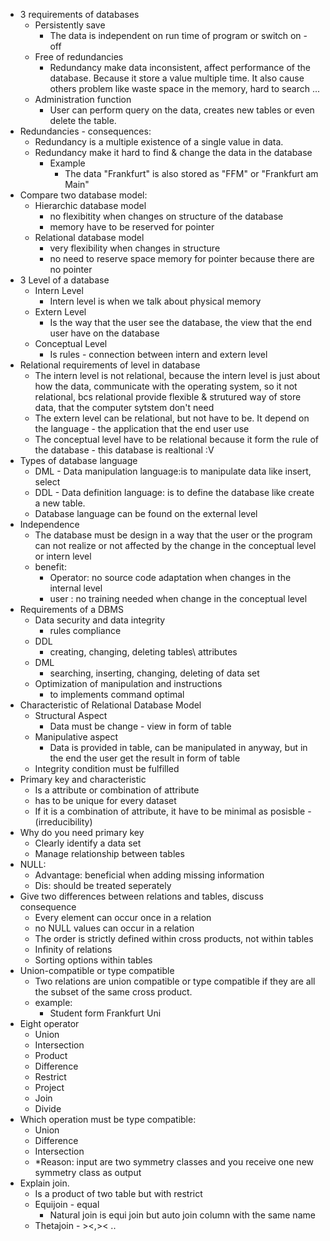 * 3 requirements of databases
	* Persistently save
		* The data is independent on run time of program or switch on - off
	* Free of redundancies
		* Redundancy make data inconsistent, affect performance of the database. Because it store a value multiple time. It also cause others problem like waste space in the memory, hard to search ... 
	* Administration function
		* User can perform query on the data, creates new tables or even delete the table.
* Redundancies - consequences:
	* Redundancy is a multiple existence of a single value in data.
	* Redundancy make it hard to find & change the data in the database
		*  Example
			* The data "Frankfurt" is also stored as "FFM" or "Frankfurt am Main"
* Compare two database model:
	* Hierarchic database model
		* no flexibitity when changes on structure of the database
		* memory have to be reserved for pointer
	* Relational database model
		* very flexibility when changes in structure
		* no need to reserve space memory for pointer because there are no pointer
* 3 Level of a database
	* Intern Level
		* Intern level is when we talk about physical memory
	* Extern Level
		* Is the way that the user see the database, the view that the end user have on the database
	* Conceptual Level
		* Is rules - connection between intern and extern level
* Relational requirements of level in database
	* The intern level is not relational, because the intern level is just about how the data, communicate with the operating system, so it not relational, bcs relational provide flexible  & strutured way of store data, that the  computer sytstem don't need
	* The extern level can be relational, but not have to be. It depend on the language - the application that the end user use
	* The conceptual level have to be relational because it form the rule of the database - this database is realtional :V
* Types of database language
	* DML - Data manipulation language:is to manipulate data like insert, select
	* DDL - Data definition language: is to define the database like create a new table.
	* Database language can be found on the external level
* Independence
	* The database must be design in a way that the user or the program can not realize or not affected by the change in the conceptual level or intern level
	* benefit: 
		* Operator: no source code adaptation when changes in the internal level
		* user : no training needed when change in the conceptual level
* Requirements of a DBMS 
	* Data security and data integrity
		* rules compliance
	* DDL
		* creating, changing, deleting tables\ attributes
	* DML
		* searching, inserting, changing, deleting of data set
	* Optimization of manipulation and instructions
		* to implements command optimal
* Characteristic of Relational Database Model
	* Structural Aspect
		* Data must be change - view in form of table
	* Manipulative aspect
		* Data is provided in table, can be manipulated in anyway, but in the end the user get the result in form of table
	* Integrity condition must be fulfilled
* Primary key and characteristic
	* Is a attribute or combination of attribute 
	* has to be unique for every dataset
	* If it is a combination of attribute, it have to be minimal as posisble - (irreducibility)
* Why do you need primary key
	* Clearly identify a data set
	* Manage relationship between tables
* NULL:
	* Advantage: beneficial when adding missing information
	* Dis: should be treated seperately
* Give two differences between relations and tables, discuss consequence
	* Every element can occur once in a relation
	* no NULL values can occur in a relation
	* The order is strictly defined within cross products, not within tables
	* Infinity of relations
	* Sorting options within tables
*  Union-compatible or type compatible 
	* Two relations are union compatible or type compatible if they are all the subset of the same cross product.
	* example: 
		* Student form Frankfurt Uni
* Eight operator
	* Union
	* Intersection
	* Product
	* Difference
	* Restrict
	* Project
	* Join
	* Divide
* Which operation must be type compatible:
	* Union
	* Difference
	* Intersection
	* *Reason: input are two symmetry classes and you receive one new symmetry class as output
* Explain join.
	* Is a product of two table but with restrict
	* Equijoin - equal 
		* Natural join is equi join but auto join column with the same name
	* Thetajoin - ><,>< ..